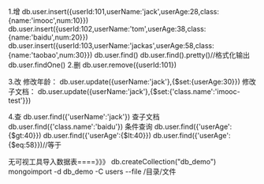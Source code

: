 1.增
db.user.insert({userId:101,userName:'jack',userAge:28,class:{name:'imooc',num:10}})
db.user.insert({userId:102,userName:'tom',userAge:38,class:{name:'baidu',num:20}})
db.user.insert({userId:103,userName:'jackas',userAge:58,class:{name:'taobao',num:30}})
db.user.find()
db.user.find().pretty()//格式化输出
db.user.findOne()
2.删
db.user.remove({userId:101})

3.改
修改年龄：
db.user.update({userName:'jack'},{$set:{userAge:30}})
修改子文档：
db.user.update({userName:'jack'},{$set:{'class.name':'imooc-test'}})

4.查
db.user.find({'userName':'jack'})
查子文档
db.user.find({'class.name':'baidu'})
条件查询
db.user.find({'userAge':{$gt:40}})
db.user.find({'userAge':{$lt:40}})
db.user.find({'userAge':{$eq:58}})//等于


无可视工具导入数据表====》》》
db.createCollection("db_demo")
mongoimport -d db_demo -C users --file /目录/文件
